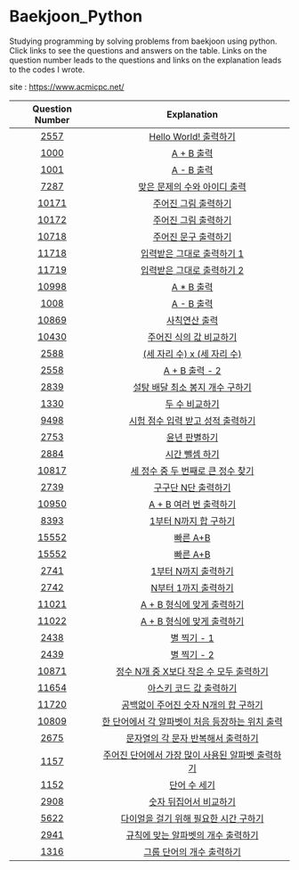 # Baekjoon_Python

Studying programming by solving problems from baekjoon using python. 
Click links to see the questions and answers on the table. 
Links on the question number leads to the questions and links on the explanation leads to the codes I wrote. 

site : https://www.acmicpc.net/

|Question Number|Explanation|
|:-:|:-:|
|[2557](https://www.acmicpc.net/problem/2557)|[Hello World! 출력하기](https://github.com/Peter-Roh/Baekjoon_Python/blob/master/2557.py)|
|[1000](https://www.acmicpc.net/problem/1000)|[A + B 출력](https://github.com/Peter-Roh/Baekjoon_Python/blob/master/1000.py)|
|[1001](https://www.acmicpc.net/problem/1001)|[A - B 출력](https://github.com/Peter-Roh/Baekjoon_Python/blob/master/1001.py)|
|[7287](https://www.acmicpc.net/problem/7287)|[맞은 문제의 수와 아이디 출력](https://github.com/Peter-Roh/Baekjoon_Python/blob/master/7287.py)|
|[10171](https://www.acmicpc.net/problem/10171)|[주어진 그림 출력하기](https://github.com/Peter-Roh/Baekjoon_Python/blob/master/10171.py3)|
|[10172](https://www.acmicpc.net/problem/10172)|[주어진 그림 출력하기](https://github.com/Peter-Roh/Baekjoon_Python/blob/master/10172.py)|
|[10718](https://www.acmicpc.net/problem/10718)|[주어진 문구 출력하기](https://github.com/Peter-Roh/Baekjoon_Python/blob/master/10718.py)|
|[11718](https://www.acmicpc.net/problem/11718)|[입력받은 그대로 출력하기 1](https://github.com/Peter-Roh/Baekjoon_Python/blob/master/11718.py)|
|[11719](https://www.acmicpc.net/problem/11719)|[입력받은 그대로 출력하기 2](https://github.com/Peter-Roh/Baekjoon_Python/blob/master/11719.py)|
|[10998](https://www.acmicpc.net/problem/10998)|[A * B 출력](https://github.com/Peter-Roh/Baekjoon_Python/blob/master/10998.py)|
|[1008](https://www.acmicpc.net/problem/1008)|[A - B 출력](https://github.com/Peter-Roh/Baekjoon_Python/blob/master/1008.py)|
|[10869](https://www.acmicpc.net/problem/10869)|[사칙연산 출력](https://github.com/Peter-Roh/Baekjoon_Python/blob/master/10869.py)|
|[10430](https://www.acmicpc.net/problem/10430)|[주어진 식의 값 비교하기](https://github.com/Peter-Roh/Baekjoon_Python/blob/master/10430.py)|
|[2588](https://www.acmicpc.net/problem/2588)|[(세 자리 수) x (세 자리 수)](https://github.com/Peter-Roh/Baekjoon_Python/blob/master/2588.py3)|
|[2558](https://www.acmicpc.net/problem/2558)|[A + B 출력 - 2](https://github.com/Peter-Roh/Baekjoon_Python/blob/master/2558.py)|
|[2839](https://www.acmicpc.net/problem/2839)|[설탕 배달 최소 봉지 개수 구하기](https://github.com/Peter-Roh/Baekjoon_Python/blob/master/2839.py)|
|[1330](https://www.acmicpc.net/problem/1330)|[두 수 비교하기](https://github.com/Peter-Roh/Baekjoon_Python/blob/master/1330.py3)|
|[9498](https://www.acmicpc.net/problem/9498)|[시험 점수 입력 받고 성적 출력하기](https://github.com/Peter-Roh/Baekjoon_Python/blob/master/9498.py3)|
|[2753](https://www.acmicpc.net/problem/2753)|[윤년 판별하기](https://github.com/Peter-Roh/Baekjoon_Python/blob/master/2753.py3)|
|[2884](https://www.acmicpc.net/problem/2884)|[시간 뺄셈 하기](https://github.com/Peter-Roh/Baekjoon_Python/blob/master/2884.py3)|
|[10817](https://www.acmicpc.net/problem/10817)|[세 정수 중 두 번째로 큰 정수 찾기](https://github.com/Peter-Roh/Baekjoon_Python/blob/master/10817.py3)|
|[2739](https://www.acmicpc.net/problem/2739)|[구구단 N단 출력하기](https://github.com/Peter-Roh/Baekjoon_Python/blob/master/2739.py3)|
|[10950](https://www.acmicpc.net/problem/10950)|[A + B 여러 번 출력하기](https://github.com/Peter-Roh/Baekjoon_Python/blob/master/10950.py3)|
|[8393](https://www.acmicpc.net/problem/8393)|[1부터 N까지 합 구하기](https://github.com/Peter-Roh/Baekjoon_Python/blob/master/8393.py3)|
|[15552](https://www.acmicpc.net/problem/15552)|[빠른 A+B](https://github.com/Peter-Roh/Baekjoon_Python/blob/master/15552.py3)|
|[15552](https://www.acmicpc.net/problem/15552)|[빠른 A+B](https://github.com/Peter-Roh/Baekjoon_Python/blob/master/15552_2.py3)|
|[2741](https://www.acmicpc.net/problem/2741)|[1부터 N까지 출력하기](https://github.com/Peter-Roh/Baekjoon_Python/blob/master/2741.py3)|
|[2742](https://www.acmicpc.net/problem/2742)|[N부터 1까지 출력하기](https://github.com/Peter-Roh/Baekjoon_Python/blob/master/2742.py3)|
|[11021](https://www.acmicpc.net/problem/11021)|[A + B 형식에 맞게 출력하기](https://github.com/Peter-Roh/Baekjoon_Python/blob/master/11021.py3)|
|[11022](https://www.acmicpc.net/problem/11022)|[A + B 형식에 맞게 출력하기](https://github.com/Peter-Roh/Baekjoon_Python/blob/master/11022.py3)|
|[2438](https://www.acmicpc.net/problem/2438)|[별 찍기 - 1](https://github.com/Peter-Roh/Baekjoon_Python/blob/master/2438.py3)|
|[2439](https://www.acmicpc.net/problem/2439)|[별 찍기 - 2](https://github.com/Peter-Roh/Baekjoon_Python/blob/master/2439.py3)|
|[10871](https://www.acmicpc.net/problem/10871)|[정수 N개 중 X보다 작은 수 모두 출력하기](https://github.com/Peter-Roh/Baekjoon_Python/blob/master/10871.py3)|
|[11654](https://www.acmicpc.net/problem/11654)|[아스키 코드 값 출력하기](https://github.com/Peter-Roh/Baekjoon_Python/blob/master/11654.py3)|
|[11720](https://www.acmicpc.net/problem/11720)|[공백없이 주어진 숫자 N개의 합 구하기](https://github.com/Peter-Roh/Baekjoon_Python/blob/master/11720.py3)|
|[10809](https://www.acmicpc.net/problem/10809)|[한 단어에서 각 알파벳이 처음 등장하는 위치 출력](https://github.com/Peter-Roh/Baekjoon_Python/blob/master/10809.py3)|
|[2675](https://www.acmicpc.net/problem/2675)|[문자열의 각 문자 반복해서 출력하기](https://github.com/Peter-Roh/Baekjoon_Python/blob/master/2675.py3)|
|[1157](https://www.acmicpc.net/problem/1157)|[주어진 단어에서 가장 많이 사용된 알파벳 출력하기](https://github.com/Peter-Roh/Baekjoon_Python/blob/master/1157.py3)|
|[1152](https://www.acmicpc.net/problem/1152)|[단어 수 세기](https://github.com/Peter-Roh/Baekjoon_Python/blob/master/1152.py3)|
|[2908](https://www.acmicpc.net/problem/2908)|[숫자 뒤집어서 비교하기](https://github.com/Peter-Roh/Baekjoon_Python/blob/master/2908.py3)|
|[5622](https://www.acmicpc.net/problem/5622)|[다이얼을 걸기 위해 필요한 시간 구하기](https://github.com/Peter-Roh/Baekjoon_Python/blob/master/5622.py3)|
|[2941](https://www.acmicpc.net/problem/2941)|[규칙에 맞는 알파벳의 개수 출력하기](https://github.com/Peter-Roh/Baekjoon_Python/blob/master/2941.py3)|
|[1316](https://www.acmicpc.net/problem/1316)|[그룹 단어의 개수 출력하기](https://github.com/Peter-Roh/Baekjoon_Python/blob/master/1316.py3)|
